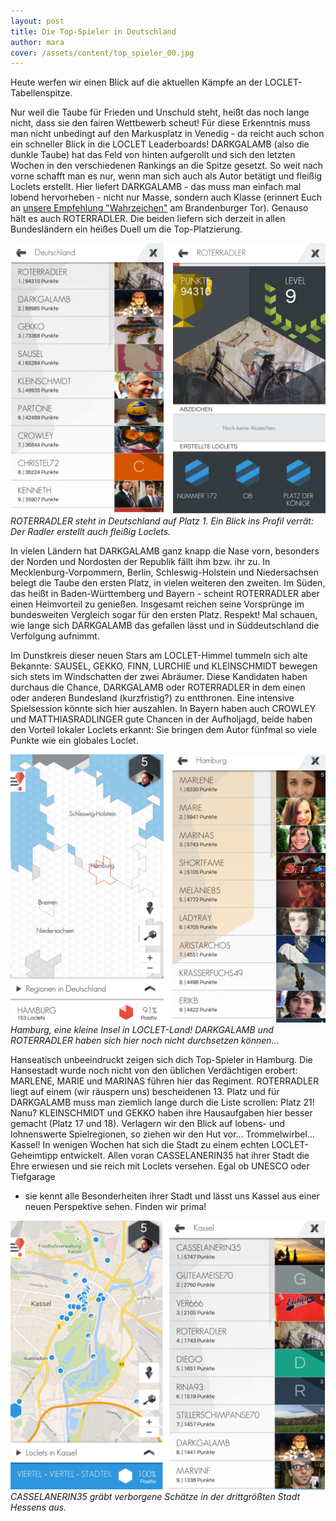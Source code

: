 ```yaml
---
layout: post
title: Die Top-Spieler in Deutschland
author: mara
cover: /assets/content/top_spieler_00.jpg
---
```


Heute werfen wir einen Blick auf die aktuellen Kämpfe an der LOCLET-Tabellenspitze.


Nur weil die Taube für Frieden und Unschuld steht, heißt das noch lange nicht, dass sie den fairen Wettbewerb scheut!
Für diese Erkenntnis muss man nicht unbedingt auf den Markusplatz in Venedig  - da reicht auch schon ein schneller
Blick in die LOCLET Leaderboards! DARKGALAMB (also die dunkle Taube) hat das Feld von hinten aufgerollt und sich den
letzten Wochen in den verschiedenen Rankings an die Spitze gesetzt. So weit  nach vorne schafft man es nur, wenn man
sich auch als Autor betätigt und fleißig Loclets erstellt. Hier liefert DARKGALAMB - das muss man einfach mal lobend
hervorheben - nicht nur Masse, sondern auch Klasse (erinnert Euch an
[unsere Empfehlung "Wahrzeichen"](https://www.facebook.com/LOCLET/photos/a.610026932395503.1073741828.495182980546566/1000222583375934/?type=3) 
am Brandenburger Tor). Genauso hält es auch ROTERRADLER. Die beiden liefern sich derzeit in allen Bundesländern ein
heißes Duell um die Top-Platzierung.

![](/assets/content/top_spieler_01.png)
*ROTERRADLER steht in Deutschland auf Platz 1. Ein Blick ins Profil verrät: Der Radler erstellt auch fleißig Loclets.*


In vielen Ländern hat DARKGALAMB ganz knapp die Nase vorn, besonders der Norden und Nordosten der Republik fällt ihm
bzw. ihr zu. In Mecklenburg-Vorpommern, Berlin, Schleswig-Holstein und Niedersachsen belegt die Taube den ersten
Platz, in vielen weiteren den zweiten.  Im Süden, das heißt in Baden-Württemberg und Bayern - scheint ROTERRADLER
aber einen Heimvorteil zu genießen. Insgesamt reichen seine Vorsprünge im bundesweiten Vergleich sogar für den
ersten Platz. Respekt! Mal schauen, wie lange sich DARKGALAMB das gefallen lässt und in Süddeutschland die
Verfolgung aufnimmt.

Im Dunstkreis dieser neuen Stars am LOCLET-Himmel tummeln sich alte Bekannte: SAUSEL, GEKKO, FINN, LURCHIE und
KLEINSCHMIDT bewegen sich stets im Windschatten der zwei Abräumer. Diese Kandidaten haben durchaus die Chance,
DARKGALAMB oder ROTERRADLER in dem einen oder anderen Bundesland (kurzfristig?) zu entthronen.  Eine intensive
Spielsession könnte sich hier auszahlen.  In Bayern haben auch CROWLEY und MATTHIASRADLINGER gute Chancen in der
Aufholjagd, beide haben den Vorteil lokaler Loclets erkannt: Sie bringen dem Autor fünfmal so viele Punkte wie ein
globales Loclet.

![](/assets/content/top_spieler_02.png)
*Hamburg, eine kleine Insel in LOCLET-Land! DARKGALAMB und ROTERRADLER haben sich hier noch nicht durchsetzen können...*

Hanseatisch unbeeindruckt zeigen sich dich Top-Spieler in Hamburg. Die Hansestadt wurde noch nicht von den üblichen
Verdächtigen erobert: MARLENE, MARIE und MARINAS führen hier das Regiment. ROTERRADLER liegt auf einem (wir räuspern
uns) bescheidenen 13. Platz und für DARKGALAMB muss man ziemlich lange durch die Liste scrollen: Platz 21! Nanu?
KLEINSCHMIDT und GEKKO haben ihre Hausaufgaben hier besser gemacht (Platz 17 und 18).
Verlagern wir den Blick auf lobens- und lohnenswerte Spielregionen, so ziehen wir den Hut vor... Trommelwirbel...
Kassel! In wenigen Wochen hat sich die Stadt zu einem echten LOCLET-Geheimtipp entwickelt. Allen voran CASSELANERIN35
hat ihrer Stadt die Ehre erwiesen und sie reich mit Loclets versehen. Egal ob UNESCO oder Tiefgarage
- sie kennt alle Besonderheiten ihrer Stadt und lässt uns Kassel aus einer neuen Perspektive sehen. Finden wir prima!

![](/assets/content/top_spieler_03.png)
*CASSELANERIN35 gräbt verborgene Schätze in der drittgrößten Stadt Hessens aus.*

